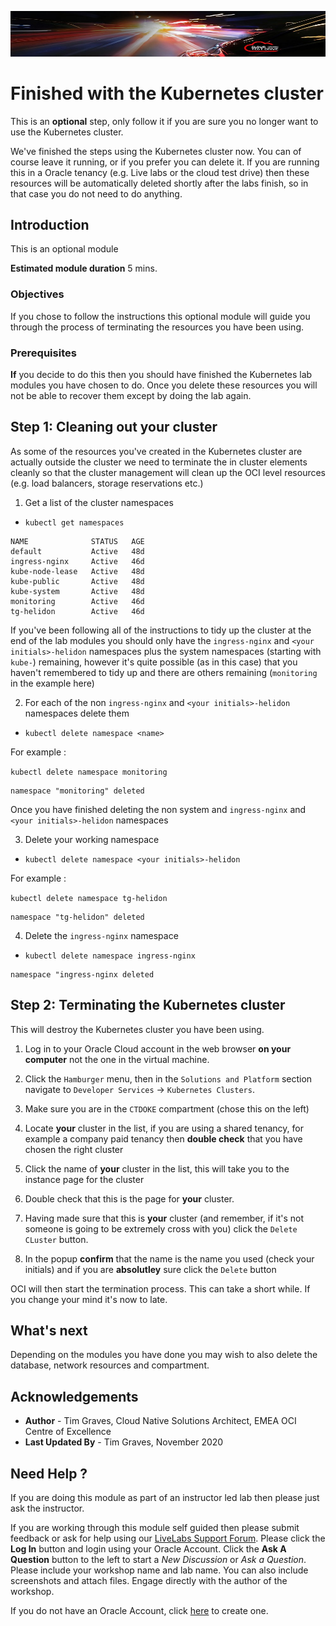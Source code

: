 ![](../../../common/images/customer.logo2.png)

# Finished with the Kubernetes cluster

This is an **optional** step, only follow it if you are sure you no longer want to use the Kubernetes cluster.

We've finished the steps using the Kubernetes cluster now. You can of course leave it running, or if you prefer you can delete it. If you are running this in a Oracle tenancy (e.g. Live labs or the cloud test drive) then these resources will be automatically deleted shortly after the labs finish, so in that case you do not need to do anything.

## Introduction

This is an optional module

**Estimated module duration** 5 mins.

### Objectives

If you chose to follow the instructions this optional module will guide you through the process of terminating the resources you have been using.

### Prerequisites

**If** you decide to do this then you should have finished the Kubernetes lab modules you have chosen to do. Once you delete these resources you will not be able to recover them except by doing the lab again.

## Step 1: Cleaning out your cluster

As some of the resources you've created in the Kubernetes cluster are actually outside the cluster we need to terminate the in cluster elements cleanly so that the cluster management will clean up the OCI level resources (e.g. load balancers, storage reservations etc.)

  1. Get a list of the cluster namespaces
  
  - `kubectl get namespaces`
  
  ```
NAME              STATUS   AGE
default           Active   48d
ingress-nginx     Active   46d
kube-node-lease   Active   48d
kube-public       Active   48d
kube-system       Active   48d
monitoring        Active   46d
tg-helidon        Active   46d
```

If you've been following all of the instructions to tidy up the cluster at the end of the lab modules you should only have the `ingress-nginx` and `<your initials>-helidon` namespaces plus the system namespaces (starting with `kube-`) remaining, however it's quite possible (as in this case) that you haven't remembered to tidy up and there are others remaining (`monitoring` in the example here)

  2. For each of the non `ingress-nginx` and  `<your initials>-helidon` namespaces delete them
  
  - `kubectl delete namespace <name>`
  
  For example :
  
  `kubectl delete namespace monitoring`

  ```
namespace "monitoring" deleted  
```

Once you have finished deleting the non system and `ingress-nginx` and  `<your initials>-helidon` namespaces

  3. Delete your working namespace
  
  - `kubectl delete namespace <your initials>-helidon`
  
  For example :
  
  `kubectl delete namespace tg-helidon`

  ```
namespace "tg-helidon" deleted  
```

  4. Delete the `ingress-nginx` namespace
  
  - `kubectl delete namespace ingress-nginx`

  ```
namespace "ingress-nginx deleted  
```

## Step 2: Terminating the Kubernetes cluster

This will destroy the Kubernetes cluster you have been using.

  1. Log in to your Oracle Cloud account in the web browser **on your computer** not the one in the virtual machine.
  
  2. Click the `Hamburger` menu, then in the `Solutions and Platform` section navigate to `Developer Services` -> `Kubernetes Clusters`.
  
  3. Make sure you are in the `CTDOKE` compartment (chose this on the left)
  
  4. Locate **your** cluster in the list, if you are using a shared tenancy, for example a company paid tenancy then **double check** that you have chosen the right cluster
  
  5. Click the name of **your** cluster in the list, this will take you to the instance page for the cluster
  
  6. Double check that this is the page for **your** cluster.
  
  7. Having made sure that this is **your** cluster (and remember, if it's not someone is going to be extremely cross with you) click the `Delete CLuster` button.
 
  8. In the popup **confirm** that the name is the name you used (check your initials) and if you are **absolutley** sure click the `Delete` button
  
OCI will then start the termination process. This can take a short while. If you change your mind it's now to late.

## What's next

Depending on the modules you have done you may wish to also delete the database, network resources and compartment.

## Acknowledgements

* **Author** - Tim Graves, Cloud Native Solutions Architect, EMEA OCI Centre of Excellence
* **Last Updated By** - Tim Graves, November 2020

## Need Help ?

If you are doing this module as part of an instructor led lab then please just ask the instructor.

If you are working through this module self guided then please submit feedback or ask for help using our [LiveLabs Support Forum](https://community.oracle.com/tech/developers/categories/OCI%20Native%20Development). Please click the **Log In** button and login using your Oracle Account. Click the **Ask A Question** button to the left to start a *New Discussion* or *Ask a Question*.  Please include your workshop name and lab name.  You can also include screenshots and attach files.  Engage directly with the author of the workshop.

If you do not have an Oracle Account, click [here](https://profile.oracle.com/myprofile/account/create-account.jspx) to create one.
